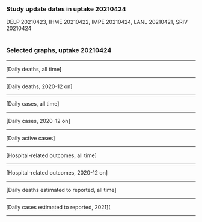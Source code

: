 ### Study update dates in uptake 20210424

DELP 20210423, IHME 20210422, IMPE 20210424, LANL 20210421, SRIV 20210424
<br/><br/>



### Selected graphs, uptake 20210424

****

[Daily deaths, all time]


****

[Daily deaths, 2020-12 on]

****

[Daily cases, all time]

****

[Daily cases, 2020-12 on]

****

[Daily active cases]

****

[Hospital-related outcomes, all time]
****

[Hospital-related outcomes, 2020-12 on]
****

[Daily deaths estimated to reported, all time]

****

[Daily cases estimated to reported, 2021](

****

